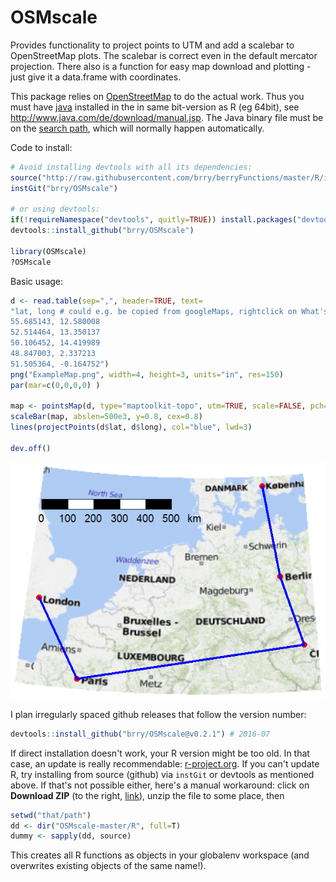 # OSMscale

Provides functionality to project points to UTM and add a scalebar to OpenStreetMap plots.
The scalebar is correct even in the default mercator projection.
There also is a function for easy map download and plotting - just give it a data.frame with coordinates.

This package relies on [OpenStreetMap](http://blog.fellstat.com/?cat=15) to do the actual work.
Thus you must have [java](www.java.com) installed in the in same bit-version as R (eg 64bit), see
http://www.java.com/de/download/manual.jsp.
The Java binary file must be on the [search path](http://www.java.com/en/download/help/path.xml), which will normally happen automatically.
    
Code to install:

```R
# Avoid installing devtools with all its dependencies:
source("http://raw.githubusercontent.com/brry/berryFunctions/master/R/instGit.R")
instGit("brry/OSMscale")

# or using devtools:
if(!requireNamespace("devtools", quitly=TRUE)) install.packages("devtools")
devtools::install_github("brry/OSMscale")

library(OSMscale)
?OSMscale
```


Basic usage:
```R
d <- read.table(sep=",", header=TRUE, text=
"lat, long # could e.g. be copied from googleMaps, rightclick on What's here?
55.685143, 12.580008
52.514464, 13.350137
50.106452, 14.419989
48.847003, 2.337213
51.505364, -0.164752")
png("ExampleMap.png", width=4, height=3, units="in", res=150)
par(mar=c(0,0,0,0) )

map <- pointsMap(d, type="maptoolkit-topo", utm=TRUE, scale=FALSE, pch=16, col=2)
scaleBar(map, abslen=500e3, y=0.8, cex=0.8)
lines(projectPoints(d$lat, d$long), col="blue", lwd=3)

dev.off()
```
![ExampleMap](https://github.com/brry/OSMscale/blob/master/ExampleMap.png "Example Map")


I plan irregularly spaced github releases that follow the version number:
```R
devtools::install_github("brry/OSMscale@v0.2.1") # 2016-07
```

If direct installation doesn't work, your R version might be too old. In that case, an update is really recommendable: [r-project.org](http://www.r-project.org/). If you can't update R, try installing from source (github) via `instGit` or devtools as mentioned above. If that's not possible either, here's a manual workaround:
click on **Download ZIP** (to the right, [link](https://github.com/brry/OSMscale/archive/master.zip)), unzip the file to some place, then
```R
setwd("that/path")
dd <- dir("OSMscale-master/R", full=T)
dummy <- sapply(dd, source)
```
This creates all R functions as objects in your globalenv workspace (and overwrites existing objects of the same name!).
